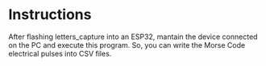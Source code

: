# Instructions

After flashing letters_capture into an ESP32, mantain the device connected on the PC and execute this program. So, you can write the Morse Code electrical pulses into CSV files.
